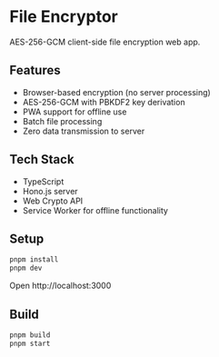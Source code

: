 # File Encryptor

AES-256-GCM client-side file encryption web app.

## Features

- Browser-based encryption (no server processing)
- AES-256-GCM with PBKDF2 key derivation
- PWA support for offline use
- Batch file processing
- Zero data transmission to server

## Tech Stack

- TypeScript
- Hono.js server
- Web Crypto API
- Service Worker for offline functionality

## Setup

```bash
pnpm install
pnpm dev
```

Open http://localhost:3000

## Build

```bash
pnpm build
pnpm start
```
